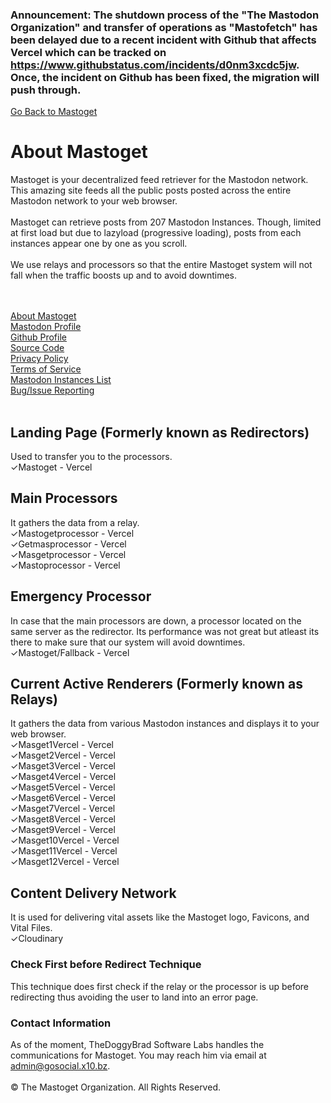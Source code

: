 ### Announcement: The shutdown process of the "The Mastodon Organization" and transfer of operations as "Mastofetch" has been delayed due to a recent incident with Github that affects Vercel which can be tracked on https://www.githubstatus.com/incidents/d0nm3xcdc5jw. Once, the incident on Github has been fixed, the migration will push through.

[Go Back to Mastoget](https://mastoget.x10.bz)  

# About Mastoget

Mastoget is your decentralized feed retriever for the Mastodon network. This amazing site feeds all the public posts posted across the entire Mastodon network to your web browser.
<br><br>
Mastoget can retrieve posts from 207 Mastodon Instances. Though, limited at first load but due to lazyload (progressive loading), posts from each instances appear one by one as you scroll.
<br><br>
We use relays and processors so that the entire Mastoget system will not fall when the traffic boosts up and to avoid downtimes.

<br><br>
[About Mastoget](https://github.com/The-Mastoget-Organization/about)  <br>
[Mastodon Profile](https://mastodon.social/@mastoget)  <br>
[Github Profile](https://github.com/The-Mastoget-Organization/)  <br>
[Source Code](https://github.com/The-Mastoget-Organization/source)  <br>
[Privacy Policy](https://github.com/The-Mastoget-Organization/privacypolicy)<br>
[Terms of Service](https://github.com/The-Mastoget-Organization/termsofservice)<br>
[Mastodon Instances List](https://github.com/The-Mastoget-Organization/servers-list)<br>
[Bug/Issue Reporting](https://github.com/The-Mastoget-Organization/about/issues)<br><br>  


## Landing Page (Formerly known as Redirectors)
Used to transfer you to the processors.<br>
✓Mastoget - Vercel

## Main Processors
It gathers the data from a relay.<br>
✓Mastogetprocessor - Vercel<br>
✓Getmasprocessor - Vercel<br>
✓Masgetprocessor - Vercel<br>
✓Mastoprocessor - Vercel

## Emergency Processor
In case that the main processors are down, a processor located on the same server as the redirector. Its performance was not great but atleast its there to make sure that our system will avoid downtimes.<br>
✓Mastoget/Fallback - Vercel

## Current Active Renderers (Formerly known as Relays)
It gathers the data from various Mastodon instances and displays it to your web browser.<br>
✓Masget1Vercel - Vercel<br>
✓Masget2Vercel - Vercel<br>
✓Masget3Vercel - Vercel<br>
✓Masget4Vercel - Vercel<br>
✓Masget5Vercel - Vercel<br>
✓Masget6Vercel - Vercel<br>
✓Masget7Vercel - Vercel<br>
✓Masget8Vercel - Vercel<br>
✓Masget9Vercel - Vercel<br>
✓Masget10Vercel - Vercel<br>
✓Masget11Vercel - Vercel<br>
✓Masget12Vercel - Vercel

## Content Delivery Network 
It is used for delivering vital assets like the Mastoget logo, Favicons, and Vital Files.<br>
✓Cloudinary

### Check First before Redirect Technique
This technique does first check if the relay or the processor is up before redirecting thus avoiding the user to land into an error page.

### Contact Information
As of the moment, TheDoggyBrad Software Labs handles the communications for Mastoget. You may reach him via email at admin@gosocial.x10.bz.
<br><br>
&copy; The Mastoget Organization. All Rights Reserved.

